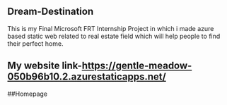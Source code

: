 ## Dream-Destination
This is my Final Microsoft FRT Internship Project in which i made azure based static web related to real estate field which will help people to find their perfect home.
## My website link-https://gentle-meadow-050b96b10.2.azurestaticapps.net/

##Homepage
